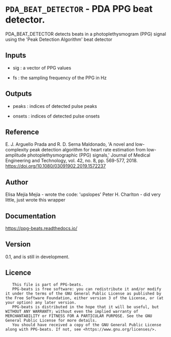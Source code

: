# `PDA_BEAT_DETECTOR` - PDA PPG beat detector.
PDA_BEAT_DETECTOR detects beats in a photoplethysmogram (PPG) signal
using the 'Peak Detection Algorithm' beat detector

##  Inputs
+   sig : a vector of PPG values
    
+   fs  : the sampling frequency of the PPG in Hz
    
##  Outputs
+   peaks : indices of detected pulse peaks
    
+   onsets : indices of detected pulse onsets
    
##  Reference
E. J. Arguello Prada and R. D. Serna Maldonado, 'A novel and low-complexity peak detection algorithm for heart rate estimation from low-amplitude photoplethysmographic (PPG) signals,' Journal of Medical Engineering and Technology, vol. 42, no. 8, pp. 569-577, 2018. <https://doi.org/10.1080/03091902.2019.1572237>

##  Author
Elisa Mejía Mejía - wrote the code: 'upslopes'
Peter H. Charlton - did very little, just wrote this wrapper

##  Documentation
<https://ppg-beats.readthedocs.io/>

##  Version
0.1, and is still in development.

##  Licence
       This file is part of PPG-beats.
       PPG-beats is free software: you can redistribute it and/or modify it under the terms of the GNU General Public License as published by the Free Software Foundation, either version 3 of the License, or (at your option) any later version.
       PPG-beats is distributed in the hope that it will be useful, but WITHOUT ANY WARRANTY; without even the implied warranty of MERCHANTABILITY or FITNESS FOR A PARTICULAR PURPOSE. See the GNU General Public License for more details.
       You should have received a copy of the GNU General Public License along with PPG-beats. If not, see <https://www.gnu.org/licenses/>.
